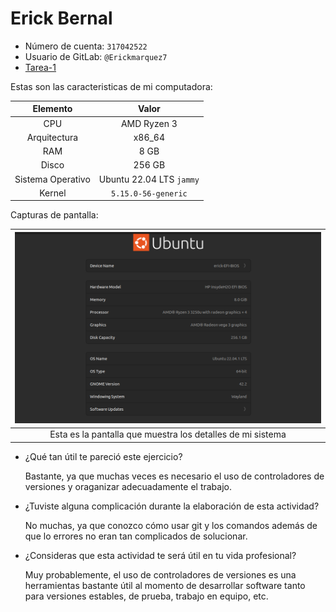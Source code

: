 # Erick Bernal

- Número de cuenta: `317042522`
- Usuario de GitLab: `@Erickmarquez7`
- [Tarea-1][liga-tarea-1]

Estas son las caracteristicas de mi computadora:

| Elemento          | Valor
|:-----------------:|:-----:|
| CPU               | AMD Ryzen 3
| Arquitectura      | x86_64
| RAM               | 8 GB
| Disco             | 256 GB
| Sistema Operativo | Ubuntu 22.04 LTS `jammy`
| Kernel            | `5.15.0-56-generic`

Capturas de pantalla:

| ![](img/acerca-de.png)
|:----------------------:|
| Esta es la pantalla que muestra los detalles de mi sistema

[liga-tarea-1]: https://redes-ciencias-unam.gitlab.io/2023-2/tareas-redes/tareas/tarea-1/

- ¿Qué tan útil te pareció este ejercicio?

    Bastante, ya que muchas veces es necesario el uso de controladores de versiones y oraganizar adecuadamente el trabajo.

- ¿Tuviste alguna complicación durante la elaboración de esta actividad?

    No muchas, ya que conozco cómo usar git y los comandos además de que lo errores no eran tan complicados de solucionar.

- ¿Consideras que esta actividad te será útil en tu vida profesional?

    Muy probablemente, el uso de controladores de versiones es una herramientas bastante útil al momento de desarrollar software tanto para versiones estables, de prueba, trabajo en equipo, etc.